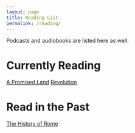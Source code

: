 ```yaml
---
layout: page
title: Reading List
permalink: /reading/
---
```


Podcasts and audiobooks are listed here as well.

# Currently Reading

[A Promised Land](https://www.amazon.com/Promised-Land-Barack-Obama/dp/1524763160/ref=sr_1_1?dchild=1&keywords=a+promised+land&qid=1606703596&sr=8-1)
[Revolution](https://podcasts.apple.com/us/podcast/revolutions/id703889772)

# Read in the Past

[The History of Rome](https://podcasts.apple.com/us/podcast/the-history-of-rome/id261654474)

